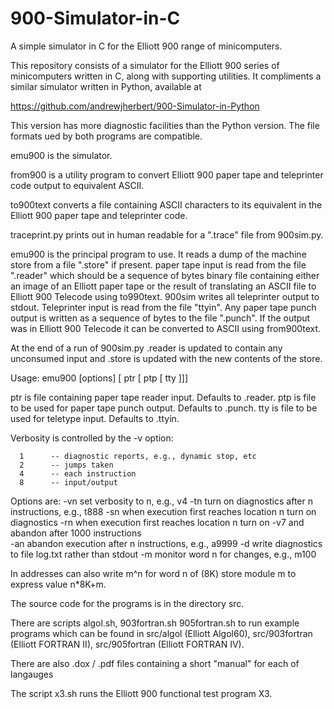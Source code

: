 # 900-Simulator-in-C

A simple simulator in C for the Elliott 900 range of minicomputers.

This repository consists of a simulator for the Elliott 900 series of minicomputers
written in C, along with supporting utilities.  It compliments a similar simulator
written in Python, available at 

  https://github.com/andrewjherbert/900-Simulator-in-Python
  
This version has more diagnostic facilities than the Python version.  The file
formats ued by both programs are compatible.

emu900 is the simulator.

from900 is a utility program to convert Elliott 900 paper tape and teleprinter 
code output to equivalent ASCII.

to900text converts a file containing ASCII characters to its equivalent in the 
Elliott 900 paper tape and teleprinter code.

traceprint.py prints out in human readable for a ".trace" file from 900sim.py.

emu900 is the principal program to use.  It reads a dump of the machine store from 
a file ".store" if present.  paper tape input is read from the file ".reader" which 
should be a sequence of bytes binary file containing either an image of an Elliott 
paper tape or the result of translating an ASCII file to Elliott 900 Telecode using 
to990text.  900sim writes all teleprinter output to stdout.  Teleprinter input
is read from the file "ttyin". Any paper tape punch output is written as a sequence 
of bytes to the file ".punch".  If the output was in Elliott 900 Telecode it can be 
converted to ASCII using from900text.  

At the end of a run of 900sim.py .reader is updated to contain any unconsumed input 
and .store is updated with the new contents of the store.  

Usage: emu900  [options] [ ptr [ ptp [ tty ]]]

   ptr is file containing paper tape reader input.  Defaults to .reader.
   ptp is file to be used for paper tape punch output.  Defaults to .punch.
   tty is file to be used for teletype input. Defaults to .ttyin.

   Verbosity is controlled by the -v option:
  
      1      -- diagnostic reports, e.g., dynamic stop, etc
      2      -- jumps taken
      4      -- each instruction
      8      -- input/output

   Options are:
      -vn      set verbosity to n, e.g., v4
      -tn      turn on diagnostics after n instructions, e.g., t888
      -sn      when execution first reaches location n turn on diagnostics
      -rn      when execution first reaches location n turn on -v7 and abandon
                   after 1000 instructions  
      -an      abandon execution after n instructions, e.g., a9999
      -d       write diagnostics to file log.txt rather than stdout
      -m       monitor word n for changes, e.g., m100

  In addresses can also write m^n for word n of (8K) store module m to express value 
  n*8K+m.
  
The source code for the programs is in the directory src.
  
There are scripts algol.sh, 903fortran.sh 905fortran.sh to run example programs 
which can be found in src/algol (Elliott Algol60), src/903fortran (Elliott FORTRAN
II), src/905fortran (Elliott FORTRAN IV).
  
There are also .dox / .pdf files containing a short "manual" for each of langauges
  
The script x3.sh runs the Elliott 900 functional test program X3.

